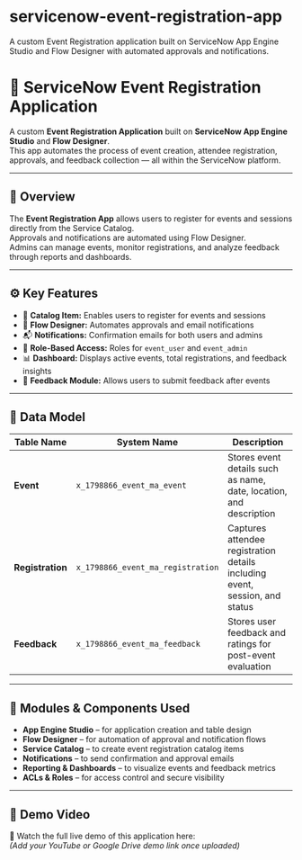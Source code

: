 # servicenow-event-registration-app
A custom Event Registration application built on ServiceNow App Engine Studio and Flow Designer with automated approvals and notifications.
# 🎫 ServiceNow Event Registration Application

A custom **Event Registration Application** built on **ServiceNow App Engine Studio** and **Flow Designer**.  
This app automates the process of event creation, attendee registration, approvals, and feedback collection — all within the ServiceNow platform.

---

## 🚀 Overview

The **Event Registration App** allows users to register for events and sessions directly from the Service Catalog.  
Approvals and notifications are automated using Flow Designer.  
Admins can manage events, monitor registrations, and analyze feedback through reports and dashboards.

---

## ⚙️ Key Features

- 📝 **Catalog Item:** Enables users to register for events and sessions  
- 🔄 **Flow Designer:** Automates approvals and email notifications  
- 📬 **Notifications:** Confirmation emails for both users and admins  
- 🔐 **Role-Based Access:** Roles for `event_user` and `event_admin`  
- 📊 **Dashboard:** Displays active events, total registrations, and feedback insights  
- 💬 **Feedback Module:** Allows users to submit feedback after events  

---

## 🧩 Data Model

| Table Name | System Name | Description |
|-------------|--------------|-------------|
| **Event** | `x_1798866_event_ma_event` | Stores event details such as name, date, location, and description |
| **Registration** | `x_1798866_event_ma_registration` | Captures attendee registration details including event, session, and status |
| **Feedback** | `x_1798866_event_ma_feedback` | Stores user feedback and ratings for post-event evaluation |

---

## 🧠 Modules & Components Used

- **App Engine Studio** – for application creation and table design  
- **Flow Designer** – for automation of approval and notification flows  
- **Service Catalog** – to create event registration catalog items  
- **Notifications** – to send confirmation and approval emails  
- **Reporting & Dashboards** – to visualize events and feedback metrics  
- **ACLs & Roles** – for access control and secure visibility  

---

## 🧾 Demo Video

🎥 Watch the full live demo of this application here:  
*(Add your YouTube or Google Drive demo link once uploaded)*

